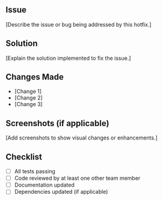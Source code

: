 ## Issue
[Describe the issue or bug being addressed by this hotfix.]

## Solution
[Explain the solution implemented to fix the issue.]

## Changes Made
- [Change 1]
- [Change 2]
- [Change 3]

## Screenshots (if applicable)
[Add screenshots to show visual changes or enhancements.]

## Checklist
- [ ] All tests passing
- [ ] Code reviewed by at least one other team member
- [ ] Documentation updated
- [ ] Dependencies updated (if applicable)
